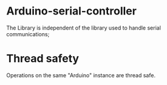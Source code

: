 # Arduino-serial-controller

The Library is independent of the library used to handle serial communications;

# Thread safety
Operations on the same "Arduino" instance are thread safe.

